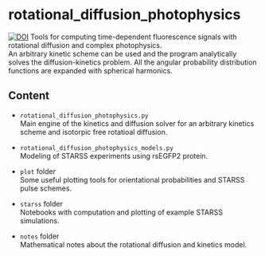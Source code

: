 # rotational_diffusion_photophysics
[![DOI](https://zenodo.org/badge/DOI/10.5281/zenodo.7009614.svg)](https://doi.org/10.5281/zenodo.7009614)
Tools for computing time-dependent fluorescence signals with rotational diffusion and complex photophysics.  
An arbitrary kinetic scheme can be used and the program analytically solves the diffusion-kinetics problem. All the angular probability distribution functions are expanded with spherical harmonics.  

## Content
- `rotational_diffusion_photophysics.py`  
Main engine of the kinetics and diffusion solver for an arbitrary kinetics scheme and isotorpic free rotatioal diffusion.

- `rotational_diffusion_photophysics_models.py`  
Modeling of STARSS experiments using rsEGFP2 protein.

- `plot` folder  
Some useful plotting tools for orientational probabilities and STARSS pulse schemes.

- `starss` folder  
Notebooks with computation and plotting of example STARSS simulations.

- `notes` folder  
Mathematical notes about the rotational diffusion and kinetics model.

